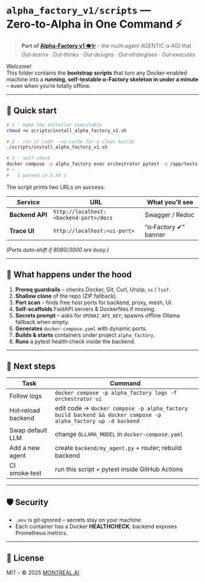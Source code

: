 # `alpha_factory_v1/scripts` — Zero‑to‑Alpha in One Command ⚡️  

> **Part of [Alpha‑Factory v1 👁️✨](https://github.com/MontrealAI/AGI-Alpha-Agent-v0/tree/main/alpha_factory_v1)** – the multi‑agent AGENTIC α‑AGI that  
> *Out‑learns · Out‑thinks · Out‑designs · Out‑strategises · Out‑executes*  

Welcome!  
This folder contains the **bootstrap scripts** that turn any Docker‑enabled
machine into a **running, self‑testable α‑Factory skeleton in under a minute** –
even when you’re totally offline.

---

## 🚀 Quick start

```bash
# 1 · make the installer executable
chmod +x scripts/install_alpha_factory_v1.sh

# 2 · run it (add --no-cache for a clean build)
./scripts/install_alpha_factory_v1.sh

# 3 · self‑check
docker compose -p alpha_factory exec orchestrator pytest -q /app/tests
# → .
#   1 passed in X.XX s
```

The script prints two URLs on success:

| Service | URL | What you’ll see |
|---------|-----|-----------------|
| **Backend API** | `http://localhost:<backend‑port>/docs` | Swagger / Redoc |
| **Trace UI** | `http://localhost:<ui‑port>` | “α‑Factory ✔” banner |

*(Ports auto‑shift if 8080/3000 are busy.)*

---

## 🧐 What happens under the hood

1. **Prereq guardrails** – checks Docker, Git, Curl, Unzip, `ss` / `lsof`.  
2. **Shallow clone** of the repo (ZIP fallback).  
3. **Port scan** – finds free host ports for backend, proxy, mesh, UI.  
4. **Self‑scaffolds** FastAPI servers & Dockerfiles if missing.  
5. **Secrets prompt** – asks for `OPENAI_API_KEY`; spawns offline Ollama fallback when empty.  
6. **Generates** `docker‑compose.yaml` with dynamic ports.  
7. **Builds & starts** containers under project `alpha_factory`.  
8. **Runs** a pytest health‑check inside the backend.

---

## 🔧 Next steps

| Task | Command |
|------|---------|
| Follow logs | `docker compose -p alpha_factory logs -f orchestrator ui` |
| Hot‑reload backend | edit code → `docker compose -p alpha_factory build backend && docker compose -p alpha_factory up -d backend` |
| Swap default LLM | change `OLLAMA_MODEL` in `docker-compose.yaml` |
| Add a new agent | create `backend/my_agent.py` + router; rebuild backend |
| CI smoke‑test | run this script + pytest inside GitHub Actions |

---

## 🛡️ Security

* `.env` is git‑ignored – secrets stay on your machine.  
* Each container has a Docker **HEALTHCHECK**; backend exposes Prometheus metrics.

---

## 📜 License

MIT – © 2025 [MONTREAL.AI](https://montreal.ai).  
